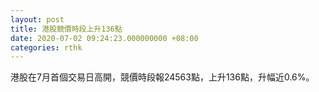 ```yaml
---
layout: post
title: 港股競價時段上升136點
date: 2020-07-02 09:24:23.000000000 +08:00
categories: rthk
---
```


港股在7月首個交易日高開，競價時段報24563點，上升136點，升幅近0.6%。

